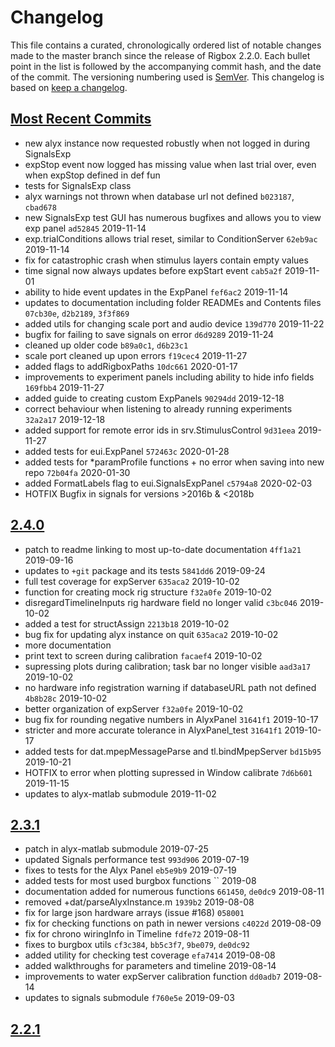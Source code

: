 # Changelog

This file contains a curated, chronologically ordered list of notable changes made to the master branch since the release of Rigbox 2.2.0. Each bullet point in the list is followed by the accompanying commit hash, and the date of the commit. The versioning numbering used is [SemVer](http://semver.org/). This changelog is based on [keep a changelog](https://keepachangelog.com).

## [Most Recent Commits](https://github.com/cortex-lab/Rigbox/commits/master)

- new alyx instance now requested robustly when not logged in during SignalsExp
- expStop event now logged has missing value when last trial over, even when expStop defined in def fun
- tests for SignalsExp class
- alyx warnings not thrown when database url not defined `b023187`, `cbad678`
- new SignalsExp test GUI has numerous bugfixes and allows you to view exp panel `ad52845` 2019-11-14
- exp.trialConditions allows trial reset, similar to ConditionServer `62eb9ac` 2019-11-14
- fix for catastrophic crash when stimulus layers contain empty values
- time signal now always updates before expStart event `cab5a2f` 2019-11-01
- ability to hide event updates in the ExpPanel `fef6ac2` 2019-11-14
- updates to documentation including folder READMEs and Contents files `07cb30e`, `d2b2189`, `3f3f869`
- added utils for changing scale port and audio device `139d770` 2019-11-22
- bugfix for failing to save signals on error `d6d9289` 2019-11-24
- cleaned up older code `b89a0c1`, `d6b23c1`
- scale port cleaned up upon errors `f19cec4` 2019-11-27
- added flags to addRigboxPaths `10dc661` 2020-01-17
- improvements to experiment panels including ability to hide info fields `169fbb4` 2019-11-27
- added guide to creating custom ExpPanels `90294dd` 2019-12-18
- correct behaviour when listening to already running experiments `32a2a17` 2019-12-18
- added support for remote error ids in srv.StimulusControl `9d31eea` 2019-11-27
- added tests for eui.ExpPanel `572463c` 2020-01-28
- added tests for *paramProfile functions + no error when saving into new repo `72b04fa` 2020-01-30
- added FormatLabels flag to eui.SignalsExpPanel `c5794a8` 2020-02-03
- HOTFIX Bugfix in signals for versions >2016b & <2018b

## [2.4.0](https://github.com/cortex-lab/Rigbox/releases/tag/2.4.0)

- patch to readme linking to most up-to-date documentation `4ff1a21` 2019-09-16
- updates to `+git` package and its tests `5841dd6` 2019-09-24
- full test coverage for expServer `635aca2` 2019-10-02
- function for creating mock rig structure `f32a0fe` 2019-10-02
- disregardTimelineInputs rig hardware field no longer valid `c3bc046` 2019-10-02
- added a test for structAssign `2213b18` 2019-10-02
- bug fix for updating alyx instance on quit `635aca2` 2019-10-02
- more documentation 
- print text to screen during calibration `facaef4` 2019-10-02
- supressing plots during calibration; task bar no longer visible `aad3a17` 2019-10-02
- no hardware info registration warning if databaseURL path not defined `4b8b28c` 2019-10-02
- better organization of expServer `f32a0fe` 2019-10-02
- bug fix for rounding negative numbers in AlyxPanel `31641f1` 2019-10-17
- stricter and more accurate tolerance in AlyxPanel_test `31641f1` 2019-10-17
- added tests for dat.mpepMessageParse and tl.bindMpepServer `bd15b95` 2019-10-21
- HOTFIX to error when plotting supressed in Window calibrate `7d6b601` 2019-11-15
- updates to alyx-matlab submodule 2019-11-02

## [2.3.1](https://github.com/cortex-lab/Rigbox/releases/tag/2.3.1)

- patch in alyx-matlab submodule 2019-07-25
- updated Signals performance test `993d906` 2019-07-19
- fixes to tests for the Alyx Panel `eb5e9b9` 2019-07-19
- added tests for most used burgbox functions `` 2019-08
- documentation added for numerous functions `661450`, `de0dc9` 2019-08-11
- removed +dat/parseAlyxInstance.m `1939b2` 2019-08-08
- fix for large json hardware arrays (issue #168) `058001`
- fix for checking functions on path in newer versions `c4022d` 2019-08-09
- fix for chrono wiringInfo in Timeline `fdfe72` 2019-08-11
- fixes to burgbox utils `cf3c384`, `bb5c3f7`, `9be079`, `de0dc92`
- added utility for checking test coverage `efa7414` 2019-08-08
- added walkthroughs for parameters and timeline 2019-08-14
- improvements to water expServer calibration function `dd0adb7` 2019-08-14
- updates to signals submodule `f760e5e` 2019-09-03

## [2.2.1](https://github.com/cortex-lab/Rigbox/releases/tag/v2.2.1)
